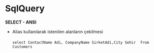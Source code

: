 # SqlQuery

**SELECT - ANSI**

- Alias kullanılarak istenilen alanların çekilmesi <br><br>
`select ContactName Adi, CompanyName SirketAdi,City Sehir  from Customers`


